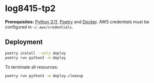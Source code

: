 # log8415-tp2

**Prerequisites:** [Python 3.11](https://www.python.org), [Poetry](https://python-poetry.org/) and [Docker](https://www.docker.com/). AWS credentials must be configured in `~/.aws/credentials`.

## Deployment

```sh
poetry install --only deploy
poetry run python3 -m deploy
```

To terminate all resources:

```sh
poetry run python3 -m deploy.cleanup
```

